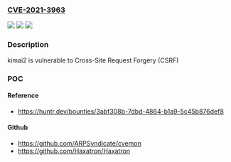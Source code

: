 ### [CVE-2021-3963](https://cve.mitre.org/cgi-bin/cvename.cgi?name=CVE-2021-3963)
![](https://img.shields.io/static/v1?label=Product&message=kevinpapst%2Fkimai2&color=blue)
![](https://img.shields.io/static/v1?label=Version&message=%3C%201.16.2%20&color=brighgreen)
![](https://img.shields.io/static/v1?label=Vulnerability&message=CWE-352%20Cross-Site%20Request%20Forgery%20(CSRF)&color=brighgreen)

### Description

kimai2 is vulnerable to Cross-Site Request Forgery (CSRF)

### POC

#### Reference
- https://huntr.dev/bounties/3abf308b-7dbd-4864-b1a9-5c45b876def8

#### Github
- https://github.com/ARPSyndicate/cvemon
- https://github.com/Haxatron/Haxatron

